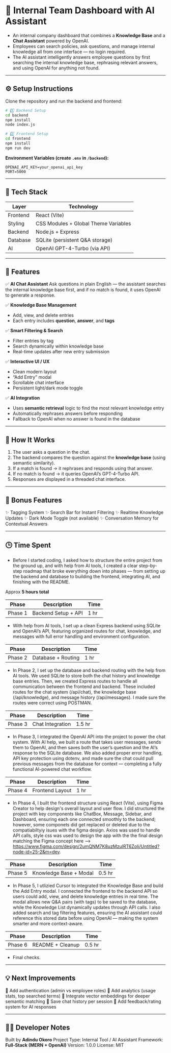 # 🧠 Internal Team Dashboard with AI Assistant

- An internal company dashboard that combines a **Knowledge Base** and a **Chat Assistant** powered by OpenAI.
- Employees can search policies, ask questions, and manage internal knowledge all from one interface — no login required. 
- The AI assistant intelligently answers employee questions by first searching the internal knowledge base, rephrasing relevant answers, and using OpenAI for anything not found.

---

## ⚙️ Setup Instructions

Clone the repository and run the backend and frontend:

```bash
# 1️⃣ Backend Setup
cd backend
npm install
node index.js

# 2️⃣ Frontend Setup
cd frontend
npm install
npm run dev
```

**Environment Variables (create `.env` in `/backend`):**

```
OPENAI_API_KEY=your_openai_api_key
PORT=5000
```

---

## 🧩 Tech Stack

| Layer    | Technology                           |
| -------- | ------------------------------------ |
| Frontend | React (Vite)                         |
| Styling  | CSS Modules + Global Theme Variables |
| Backend  | Node.js + Express                    |
| Database | SQLite (persistent Q&A storage)      |
| AI       | OpenAI GPT-4-Turbo (via API)         |

---

## 🚀 Features

✅ **AI Chat Assistant**
Ask questions in plain English — the assistant searches the internal knowledge base first, and if no match is found, it uses OpenAI to generate a response.

✅ **Knowledge Base Management**

* Add, view, and delete entries
* Each entry includes **question**, **answer**, and **tags**

✅ **Smart Filtering & Search**

* Filter entries by tag
* Search dynamically within knowledge base
* Real-time updates after new entry submission

✅ **Interactive UI / UX**

* Clean modern layout
* “Add Entry” modal
* Scrollable chat interface
* Persistent light/dark mode toggle

✅ **AI Integration**

* Uses **semantic retrieval** logic to find the most relevant knowledge entry
* Automatically rephrases answers before responding
* Fallback to OpenAI when no answer is found in the database

---

## 🧠 How It Works

1. The user asks a question in the chat.
2. The backend compares the question against the **knowledge base** (using semantic similarity).
3. If a match is found → it rephrases and responds using that answer.
4. If no match is found → it queries OpenAI’s GPT-4-Turbo API.
5. Responses are displayed in a threaded chat interface.

---

## 🧪 Bonus Features

✨ Tagging System
✨ Search Bar for Instant Filtering
✨ Realtime Knowledge Updates
✨ Dark Mode Toggle (not available)
✨ Conversation Memory for Contextual Answers

---

## 🕒 Time Spent

- Before I started coding, I asked how to structure the entire project from the ground up, and with help from AI tools, I created a clear step-by-step roadmap that broke everything down into phases — from setting up the backend and database to building the frontend, integrating AI, and finishing with the README.

Approx **5 hours total**

| Phase   | Description            | Time   |
| ------- | ---------------------- | ------ |
| Phase 1 | Backend Setup + API    | 1 hr   |

- With help from AI tools, I set up a clean Express backend using SQLite and OpenAI’s API, featuring organized routes for chat, knowledge, and messages with full error handling and environment configuration.

| Phase   | Description            | Time   |
| ------- | ---------------------- | ------ |
| Phase 2 | Database + Routing     | 1 hr   |

- In Phase 2, I set up the database and backend routing with the help from AI tools. We used SQLite to store both the chat history and knowledge base entries. Then, we created Express routes to handle all communication between the frontend and backend. These included routes for the chat system (/api/chat), the knowledge base (/api/knowledge), and message history (/api/messages). I made sure the routes were correct using POSTMAN.

| Phase   | Description            | Time   |
| ------- | ---------------------- | ------ |
| Phase 3 | Chat Integration       | 1.5 hr |

- In Phase 3, I integrated the OpenAI API into the project to power the chat system. With AI help, we built a route that takes user messages, sends them to OpenAI, and then saves both the user’s question and the AI’s response to the SQLite database. We also added proper error handling, API key protection using dotenv, and made sure the chat could pull previous messages from the database for context — completing a fully functional AI-powered chat workflow.

| Phase   | Description            | Time   |
| ------- | ---------------------- | ------ |
| Phase 4 | Frontend Layout        | 1 hr   |

- In Phase 4, I built the frontend structure using React (Vite), using Figma Creator to help design's overall layout and user flow. I did structured the project with key components like ChatBox, Message, Sidebar, and Dashboard, ensuring each one connected smoothly to the backend; however, some componets did get replaced or deleted due to the compatiabiltyiy isues with the figma design. Axios was used to handle API calls, style css was used to design the app with the  the final design matching the Figma concept here --> https://www.figma.com/design/2umQNM7K8uzMzulRT6ZoIj/Untitled?node-id=25-2&m=dev.

| Phase   | Description            | Time   |
| ------- | ---------------------- | ------ |
| Phase 5 | Knowledge Base + Modal | 0.5 hr |

- In Phase 5, I utlizied Cursor to integrated the Knowledge Base and build the Add Entry modal. I connected the frontend to the backend API so users could add, view, and delete knowledge entries in real time. The modal allows new Q&A pairs (with tags) to be saved to the database, while the Knowledge List dynamically updates through API calls. I also added search and tag filtering features, ensuring the AI assistant could reference this stored data before using OpenAI — making the system smarter and more context-aware.

| Phase   | Description            | Time   |
| ------- | ---------------------- | ------ |
| Phase 6 | README + Cleanup       | 0.5 hr |

- Final checks. 

--- 

## 💡 Next Improvements

🔹 Add authentication (admin vs employee roles)
🔹 Add analytics (usage stats, top searched terms)
🔹 Integrate vector embeddings for deeper semantic matching
🔹 Save chat history per session
🔹 Add feedback/rating system for AI responses

---

## 🧑‍💻 Developer Notes

Built by **Adindu Okoro**
Project Type: Internal Tool / AI Assistant
Framework: **Full-Stack (MERN + OpenAI)**
Version: 1.0.0
License: MIT


